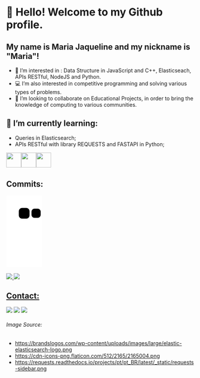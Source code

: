 # 👋 Hello! Welcome to my Github profile.
## My name is Maria Jaqueline and my nickname is "Maria"!

- 👀 I’m interested in : Data Structure in JavaScript and C++, Elasticseach, APIs RESTful, NodeJS and Python.
- 💻 I’m also interested in competitive programming and solving various types of problems.
- 💞️ I’m looking to collaborate on Educational Projects, in order to bring the knowledge of computing to various communities.

## 🌱 I’m currently learning:
- Queries in Elasticsearch;
- APIs RESTful with library REQUESTS and FASTAPI in Python;

<img src="https://brandslogos.com/wp-content/uploads/images/large/elastic-elasticsearch-logo.png" width="40" height="40"/><img src="https://cdn-icons-png.flaticon.com/512/2165/2165004.png" width="40" height="40"/><img src="https://cdn3.iconfinder.com/data/icons/logos-and-brands-adobe/512/267_Python-512.png" width="40" height="40"/> 

## Commits:

![Snake animation](https://github.com/maria2122/maria2122/blob/output/github-contribution-grid-snake.svg)

<div>
<a href="https://github.com/maria2122">
<img height="180em" src="https://github-readme-stats.vercel.app/api/top-langs/?username=maria2122&layout=compact&langs_count=7&theme=dracula"/>
<img height="180em" src="https://github-readme-stats.vercel.app/api?username=maria2122&show_icons=true&theme=dracula&include_all_commits=true&count_private=true"/>
</div>

## Contact:

<div>
<a href = "mailto:contato@seu-@maria2122"><img src="https://img.shields.io/badge/Gmail-D14836?style=for-the-badge&logo=gmail&logoColor=white" target="_blank"></a>
<a href="https://www.linkedin.com/in/linkedin.com/in/mariajaquelinesantos199" target="_blank"><img src="https://img.shields.io/badge/-LinkedIn-%230077B5?style=for-the-badge&logo=linkedin&logoColor=white" target="_blank"></a>
 <a href="https://instagram.com/maria.j.santos223/" target="_blank"><img src="https://img.shields.io/badge/-Instagram-%23E4405F?style=for-the-badge&logo=instagram&logoColor=white" target="_blank"></a>
</div>

###### Image Source:
- https://brandslogos.com/wp-content/uploads/images/large/elastic-elasticsearch-logo.png
- https://cdn-icons-png.flaticon.com/512/2165/2165004.png
- https://requests.readthedocs.io/projects/pt/pt_BR/latest/_static/requests-sidebar.png
